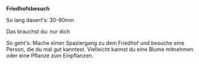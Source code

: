 **Friedhofsbesuch**

So lang dauert's: 30-90min

Das brauchst du: nur dich

So geht's: Mache einen Spaziergang zu dem Friedhof und besuche eine Person, die du mal gut kanntest. Vielleicht kannst du eine Blume mitnehmen oder eine Pflanze zum Einpflanzen.
